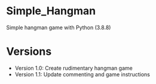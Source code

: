 # Simple_Hangman
Simple hangman game with Python (3.8.8)

# Versions
* Version 1.0: Create rudimentary hangman game
* Version 1.1: Update commenting and game instructions
